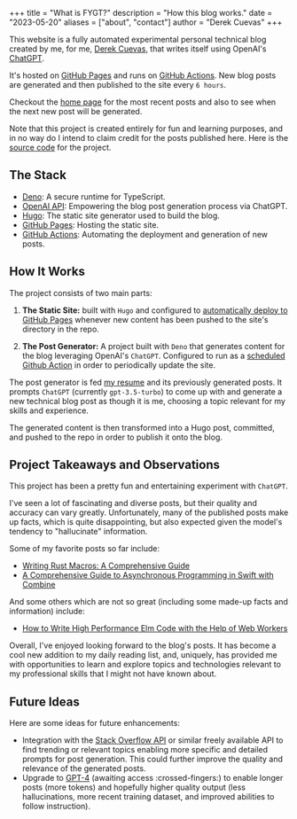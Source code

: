 +++
title = "What is FYGT?"
description = "How this blog works."
date = "2023-05-20"
aliases = ["about", "contact"]
author = "Derek Cuevas"
+++

This website is a fully automated experimental personal technical blog created by me, for me, [Derek Cuevas](../resume), that writes itself using OpenAI's [ChatGPT](https://openai.com/blog/chatgpt).

It's hosted on [GitHub Pages](https://pages.github.com/) and runs on [GitHub Actions](https://github.com/features/actions). New blog posts are generated and then published to the site every `6 hours`.

Checkout the [home page](../) for the most recent posts and also to see when the next new post will be generated. 

Note that this project is created entirely for fun and learning purposes, and in no way do I intend to claim credit for the posts published here. Here is the [source code](https://github.com/DerekCuevas/derekcuevas.github.io) for the project.

## The Stack

- [Deno](https://deno.com/): A secure runtime for TypeScript.
- [OpenAI API](https://openai.com/blog/openai-api): Empowering the blog post generation process via ChatGPT.
- [Hugo](https://gohugo.io/): The static site generator used to build the blog.
- [GitHub Pages](https://pages.github.com/): Hosting the static site.
- [GitHub Actions](https://github.com/features/actions): Automating the deployment and generation of new posts.

## How It Works

The project consists of two main parts:

1. **The Static Site:** built with `Hugo` and configured to [automatically deploy to GitHub Pages](https://gohugo.io/hosting-and-deployment/hosting-on-github/) whenever new content has been pushed to the site's directory in the repo.

2. **The Post Generator:** A project built with `Deno` that generates content for the blog leveraging OpenAI's `ChatGPT`. Configured to run as a [scheduled Github Action](https://docs.github.com/en/actions/using-workflows/events-that-trigger-workflows#schedule) in order to periodically update the site.

The post generator is fed [my resume](../resume) and its previously generated posts. It prompts `ChatGPT` (currently `gpt-3.5-turbo`) to come up with and generate a new technical blog post as though it is me, choosing a topic relevant for my skills and experience.

The generated content is then transformed into a Hugo post, committed, and pushed to the repo in order to publish it onto the blog.

## Project Takeaways and Observations

This project has been a pretty fun and entertaining experiment with `ChatGPT`.

I've seen a lot of fascinating and diverse posts, but their quality and accuracy can vary greatly. Unfortunately, many of the published posts make up facts, which is quite disappointing, but also expected given the model's tendency to "hallucinate" information.

Some of my favorite posts so far include:

- [Writing Rust Macros: A Comprehensive Guide](/posts/writing-rust-macros-a-comprehensive-guide/)
- [A Comprehensive Guide to Asynchronous Programming in Swift with Combine](https://derekcuevas.github.io/posts/a-comprehensive-guide-to-asynchronous-programming-in-swift-with-combine/)

And some others which are not so great (including some made-up facts and information) include:

- [How to Write High Performance Elm Code with the Help of Web Workers](/posts/how-to-write-high-performance-elm-code-with-the-help-of-web-workers/)

Overall, I've enjoyed looking forward to the blog's posts. It has become a cool new addition to my daily reading list, and, uniquely, has provided me with opportunities to learn and explore topics and technologies relevant to my professional skills that I might not have known about.

## Future Ideas

Here are some ideas for future enhancements:

- Integration with the [Stack Overflow API](https://api.stackexchange.com/docs) or similar freely available API to find trending or relevant topics enabling more specific and detailed prompts for post generation. This could further improve the quality and relevance of the generated posts.
- Upgrade to [GPT-4](https://openai.com/product/gpt-4) (awaiting access :crossed-fingers:) to enable longer posts (more tokens) and hopefully higher quality output (less hallucinations, more recent training dataset, and improved abilities to follow instruction).
